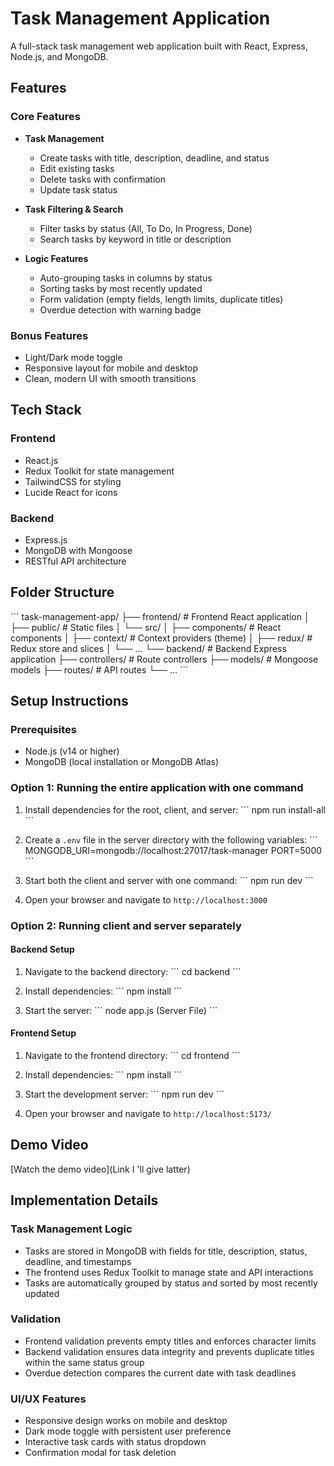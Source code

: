 # Task Management Application

A full-stack task management web application built with React, Express, Node.js, and MongoDB.

## Features

### Core Features
- **Task Management**
  - Create tasks with title, description, deadline, and status
  - Edit existing tasks
  - Delete tasks with confirmation
  - Update task status
  
- **Task Filtering & Search**
  - Filter tasks by status (All, To Do, In Progress, Done)
  - Search tasks by keyword in title or description
  
- **Logic Features**
  - Auto-grouping tasks in columns by status
  - Sorting tasks by most recently updated
  - Form validation (empty fields, length limits, duplicate titles)
  - Overdue detection with warning badge

### Bonus Features
- Light/Dark mode toggle
- Responsive layout for mobile and desktop
- Clean, modern UI with smooth transitions

## Tech Stack

### Frontend
- React.js
- Redux Toolkit for state management
- TailwindCSS for styling
- Lucide React for icons

### Backend
- Express.js
- MongoDB with Mongoose
- RESTful API architecture

## Folder Structure

\`\`\`
task-management-app/
├── frontend/                 # Frontend React application
│   ├── public/              # Static files
│   └── src/
│       ├── components/      # React components
│       ├── context/         # Context providers (theme)
│       ├── redux/           # Redux store and slices
│       └── ...
└── backend/                 # Backend Express application
    ├── controllers/         # Route controllers
    ├── models/              # Mongoose models
    ├── routes/              # API routes
    └── ...
\`\`\`

## Setup Instructions

### Prerequisites
- Node.js (v14 or higher)
- MongoDB (local installation or MongoDB Atlas)

### Option 1: Running the entire application with one command
1. Install dependencies for the root, client, and server:
   \`\`\`
   npm run install-all
   \`\`\`

2. Create a `.env` file in the server directory with the following variables:
   \`\`\`
   MONGODB_URI=mongodb://localhost:27017/task-manager
   PORT=5000
   \`\`\`

3. Start both the client and server with one command:
   \`\`\`
   npm run dev
   \`\`\`

4. Open your browser and navigate to `http://localhost:3000`

### Option 2: Running client and server separately

#### Backend Setup
1. Navigate to the backend directory:
   \`\`\`
   cd backend
   \`\`\`

2. Install dependencies:
   \`\`\`
   npm install
   \`\`\`

3. Start the server:
   \`\`\`
   node app.js (Server File)
   \`\`\`

#### Frontend Setup
1. Navigate to the frontend directory:
   \`\`\`
   cd frontend
   \`\`\`

2. Install dependencies:
   \`\`\`
   npm install
   \`\`\`

3. Start the development server:
   \`\`\`
   npm run dev
   \`\`\`

4. Open your browser and navigate to `http://localhost:5173/`

## Demo Video

[Watch the demo video](Link I 'll give latter)

## Implementation Details

### Task Management Logic
- Tasks are stored in MongoDB with fields for title, description, status, deadline, and timestamps
- The frontend uses Redux Toolkit to manage state and API interactions
- Tasks are automatically grouped by status and sorted by most recently updated

### Validation
- Frontend validation prevents empty titles and enforces character limits
- Backend validation ensures data integrity and prevents duplicate titles within the same status group
- Overdue detection compares the current date with task deadlines

### UI/UX Features
- Responsive design works on mobile and desktop
- Dark mode toggle with persistent user preference
- Interactive task cards with status dropdown
- Confirmation modal for task deletion